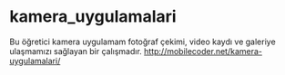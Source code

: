 # kamera_uygulamalari
Bu öğretici kamera uygulamam fotoğraf çekimi, video kaydı ve galeriye ulaşmamızı sağlayan bir çalışmadır.
http://mobilecoder.net/kamera-uygulamalari/
